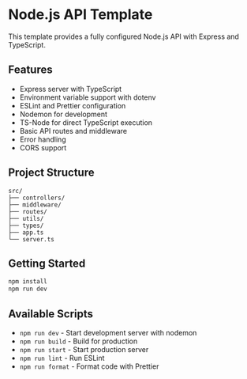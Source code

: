# Node.js API Template

This template provides a fully configured Node.js API with Express and TypeScript.

## Features

- Express server with TypeScript
- Environment variable support with dotenv
- ESLint and Prettier configuration
- Nodemon for development
- TS-Node for direct TypeScript execution
- Basic API routes and middleware
- Error handling
- CORS support

## Project Structure

```
src/
├── controllers/
├── middleware/
├── routes/
├── utils/
├── types/
├── app.ts
└── server.ts
```

## Getting Started

```bash
npm install
npm run dev
```

## Available Scripts

- `npm run dev` - Start development server with nodemon
- `npm run build` - Build for production
- `npm run start` - Start production server
- `npm run lint` - Run ESLint
- `npm run format` - Format code with Prettier
